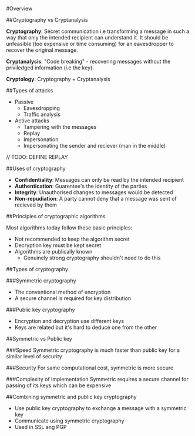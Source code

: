#Overview

##Cryptography vs Cryptanalysis

__Cryptography__: Secret communication i.e transforming a message in such a way that only the intended recipient can understand it. It should be unfeasible (too expensive or time consuming) for an eavesdropper to recover the original message. 

__Cryptanalysis__: "Code breaking" - recovering messages without the priviledged information (i.e the key). 

__Cryptology__: Cryptography + Cryptanalysis

##Types of attacks

* Passive
	* Eavesdropping
	* Traffic analysis
* Active attacks
	* Tampering with the messages
	* Replay
	* Impersonation
	* Impersonating the sender and reciever (man in the middle)

// TODO: DEFINE REPLAY

##Uses of cryptography

* __Confidentiality__: Messages can only be read by the intended recipient
* __Authentication__: Guarentee's the identity of the parties
* __Integrity__: Unauthorised changes to messages would be detected
* __Non-repudiation__: A party cannot deny that a message was sent of recieved by them

##Principles of cryptographic algorithms

Most algorithms today follow these basic principles: 

* Not recommended to keep the algorithm secret
* Decryption key must be kept secret
* Algorithms are publically known
	* Genuinely strong cryptography shouldn't need to do this

##Types of cryptography

###Symmetric cryptography
* The conventional method of encryption
* A secure channel is required for key distribution

###Public key cryptography
* Encryption and decryption use different keys
* Keys are related but it's hard to deduce one from the other

##Symmetric vs Public key

###Speed
Symmetric cryptography is much faster than public key for a similar level of security

###Security
For same computational cost, symmetric is more secure

###Complexity of implementation
Symmetric requires a secure channel for passing of its keys which can be expensive

##Combining symmetric and public key cryptography
* Use public key cryptography to exchange a message with a symmetric key
* Communicate using symmetric cryptography
* Used in SSL ang PGP

